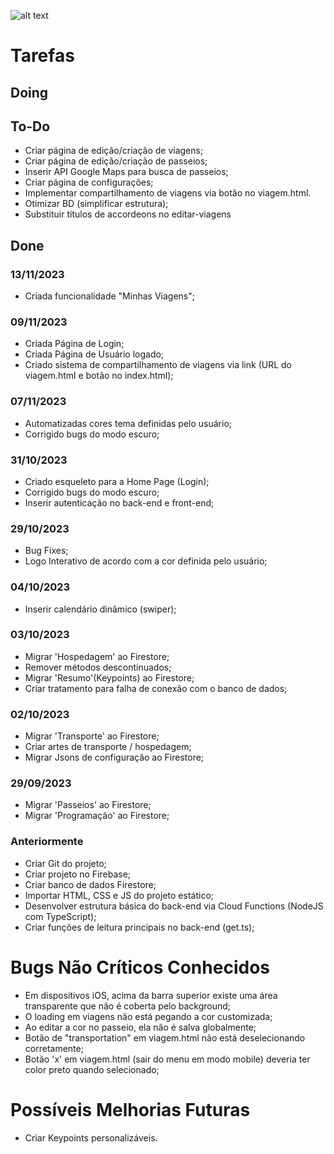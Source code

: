![alt text](https://i.imgur.com/jm7wA0u.png)

# Tarefas

## Doing


## To-Do
- Criar página de edição/criação de viagens;
- Criar página de edição/criação de passeios;
- Inserir API Google Maps para busca de passeios;
- Criar página de configurações;
- Implementar compartilhamento de viagens via botão no viagem.html.
- Otimizar BD (simplificar estrutura);
- Substituir títulos de accordeons no editar-viagens

## Done
### 13/11/2023
- Criada funcionalidade "Minhas Viagens";

### 09/11/2023
- Criada Página de Login;
- Criada Página de Usuário logado;
- Criado sistema de compartilhamento de viagens via link (URL do viagem.html e botão no index.html);

### 07/11/2023
- Automatizadas cores tema definidas pelo usuário;
- Corrigido bugs do modo escuro;

### 31/10/2023
- Criado esqueleto para a Home Page (Login);
- Corrigido bugs do modo escuro;
- Inserir autenticação no back-end e front-end;

### 29/10/2023
- Bug Fixes;
- Logo Interativo de acordo com a cor definida pelo usuário;

### 04/10/2023
- Inserir calendário dinâmico (swiper);

### 03/10/2023
- Migrar 'Hospedagem' ao Firestore;
- Remover métodos descontinuados;
- Migrar 'Resumo'(Keypoints) ao Firestore;
- Criar tratamento para falha de conexão com o banco de dados;

### 02/10/2023
- Migrar 'Transporte' ao Firestore;
- Criar artes de transporte / hospedagem;
- Migrar Jsons de configuração ao Firestore;

### 29/09/2023
- Migrar 'Passeios' ao Firestore;
- Migrar 'Programação' ao Firestore;

### Anteriormente
- Criar Git do projeto;
- Criar projeto no Firebase;
- Criar banco de dados Firestore;
- Importar HTML, CSS e JS do projeto estático;
- Desenvolver estrutura básica do back-end via Cloud Functions (NodeJS com TypeScript);
- Criar funções de leitura principais no back-end (get.ts);

# Bugs Não Críticos Conhecidos
- Em dispositivos iOS, acima da barra superior existe uma área transparente que não é coberta pelo background;
- O loading em viagens não está pegando a cor customizada;
- Ao editar a cor no passeio, ela não é salva globalmente;
- Botão de "transportation" em viagem.html não está deselecionando corretamente;
- Botão 'x' em viagem.html (sair do menu em modo mobile) deveria ter color preto quando selecionado;

# Possíveis Melhorias Futuras
- Criar Keypoints personalizáveis.

